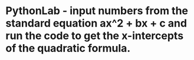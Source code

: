 # PythonLab - input numbers from the standard equation ax^2 + bx + c and run the code to get the x-intercepts of the quadratic formula.
